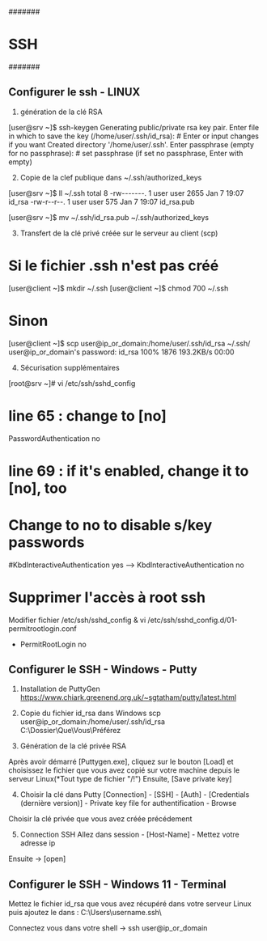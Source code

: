 #######
# SSH #
#######

Configurer le ssh - LINUX
-------------------------

1) génération de la clé RSA

[user@srv ~]$ ssh-keygen
Generating public/private rsa key pair.
Enter file in which to save the key (/home/user/.ssh/id_rsa):   # Enter or input changes if you want
Created directory '/home/user/.ssh'.
Enter passphrase (empty for no passphrase):   # set passphrase (if set no passphrase, Enter with empty)


2) Copie de la clef publique dans ~/.ssh/authorized_keys

[user@srv ~]$ ll ~/.ssh
total 8
-rw-------. 1 user user 2655 Jan  7 19:07 id_rsa
-rw-r--r--. 1 user user  575 Jan  7 19:07 id_rsa.pub

[user@srv ~]$ mv ~/.ssh/id_rsa.pub ~/.ssh/authorized_keys

3) Transfert de la clé privé créée sur le serveur au client (scp)

# Si le fichier .ssh n'est pas créé

[user@client ~]$ mkdir ~/.ssh
[user@client ~]$ chmod 700 ~/.ssh

# Sinon

[user@client ~]$ scp user@ip_or_domain:/home/user/.ssh/id_rsa ~/.ssh/
user@ip_or_domain's password:
id_rsa                                        100% 1876   193.2KB/s   00:00

4) Sécurisation supplémentaires 

[root@srv ~]# vi /etc/ssh/sshd_config 
# line 65 : change to [no]
PasswordAuthentication no

# line 69 : if it's enabled, change it to [no], too
# Change to no to disable s/key passwords
#KbdInteractiveAuthentication yes
--> KbdInteractiveAuthentication no

# Supprimer l'accès à root ssh 
Modifier fichier /etc/ssh/sshd_config & vi /etc/ssh/sshd_config.d/01-permitrootlogin.conf 
- PermitRootLogin no

Configurer le SSH - Windows - Putty
-----------------------------------

1) Installation de PuttyGen 
https://www.chiark.greenend.org.uk/~sgtatham/putty/latest.html

2) Copie du fichier id_rsa dans Windows 
scp user@ip_or_domain:/home/user/.ssh/id_rsa C:\Dossier\Que\Vous\Préférez

3) Génération de la clé privée RSA

Après avoir démarré [Puttygen.exe], cliquez sur le bouton [Load] et choisissez le fichier que vous avez copié sur votre machine depuis le serveur Linux(*Tout type de fichier "/!\")
Ensuite, [Save private key]


4) Choisir la clé dans Putty 
[Connection] - [SSH] - [Auth] - [Credentials (dernière version)] - Private key file for authentification - Browse 

Choisir la clé privée que vous avez créée précédement 

5) Connection SSH
Allez dans session - [Host-Name] - Mettez votre adresse ip

Ensuite -> [open]

Configurer le SSH - Windows 11 - Terminal
-----------------------------------------

Mettez le fichier id_rsa que vous avez récupéré dans votre serveur Linux puis ajoutez le dans : C:\Users\username\.ssh\

Connectez vous dans votre shell -> ssh user@ip_or_domain
